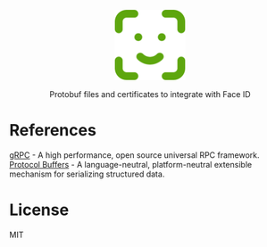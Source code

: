 <p align="center"><img width="25%" src="docs/logo.png" /></p>
<p align="center"> Protobuf files and certificates to integrate with Face ID </p>

# References
[gRPC](https://grpc.io/) - A high performance, open source universal RPC framework.  
[Protocol Buffers](https://developers.google.com/protocol-buffers/docs/overview) - A language-neutral, platform-neutral extensible mechanism for serializing structured data.  

# License
MIT
